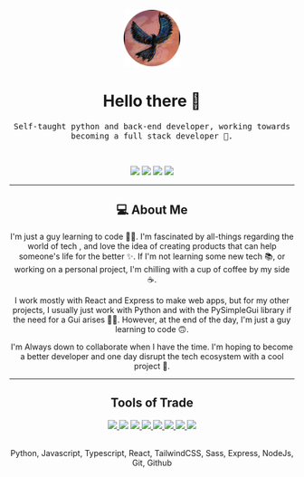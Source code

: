 <!-- Greeting Section -->
<div align="center">
<img width="100" src="assets/profile-pic-round.png">

<h1> Hello there 👋 </h1>
<p>
<samp>
Self-taught python and back-end developer, working towards becoming a full stack developer 💪.
</samp>
</p>

<br>

<!-- Contact me section -->

<p>
    <a href="https://linkedin.com/in/asley-lópez-351abb217" target="_blank"> <img height="28" src = "https://img.shields.io/badge/-LinkedIn-0e76a8?style=for-the-badge&logo=Linkedin&logoColor=white&color=0A66C2"></a>
    <a href="http://asleyrobleto.com" target="_blank"><img src="https://img.shields.io/badge/Website%20-%231572B6.svg?&style=for-the-badge&logo=firefoxbrowser&logoColor=white&color=428813" /></a>
    <a href="https://twitter.com/Asley_Robleto" target="_blank"><img height="28" src = "https://img.shields.io/badge/-Twitter-00acee?style=for-the-badge&logo=Twitter&logoColor=white"></a>
    <!-- <a href="https://medium.com/@asleyrobleto" target="_blank"><img src="https://img.shields.io/badge/Medium%20-%231572B6.svg?&style=for-the-badge&logo=medium&logoColor=white&color=2f3030" /></a> -->
    <a href="mailto:asleyrobleto@gmail.com" target="_blank"><img height="28" src = "https://img.shields.io/badge/email-8B89CC?&style=for-the-badge&logo=gmail&logoColor=white&color=EA4335"></a>

</p>

<hr>

<!-- Bio -->

<div>

<h2>💻 About Me</h2>

<p>
I'm just a guy learning to code 🧑‍💻. I'm fascinated by all-things regarding the world of tech , and love the idea of creating products that can help someone's life for the better ✨. If I'm not learning some new tech 📚, or working on a personal project, I'm chilling with a cup of coffee by my side ☕️.

</p>

<p>
I work mostly with React and Express to make web apps, but for my other projects, I usually just work with Python and with the PySimpleGui library if the need for a Gui arises 🤷‍♂️. However, at the end of the day, I'm just a guy learning to code 🙃.
</p>

<p>
 I'm Always down to collaborate when I have the time. I'm hoping to become a better developer and one day disrupt the tech ecosystem with a cool project 🚀.
</p>

<hr>

<h2>Tools of Trade</h2>
<div align="center">
<a href="https://www.python.org/" target="_blank">
<img src="https://img.shields.io/badge/python%20-%231572B6.svg?&style=for-the-badge&logo=python&logoColor=white&color=3776AB" />
</a>
<img src="https://img.shields.io/badge/javascript%20-%231572B6.svg?&style=for-the-badge&logo=javascript&logoColor=black&color=F7DF1E" />
<a href="https://www.typescriptlang.org/" target="_blank">
<img src="https://img.shields.io/badge/typescript%20-%231572B6.svg?&style=for-the-badge&logo=typescript&logoColor=white&color=3178C6" />
</a>
<a href="https://reactjs.org/" target="_blank">
<img src="https://img.shields.io/badge/react%20-%2300D9FF.svg?&style=for-the-badge&logo=react&logoColor=white" />
</a>
<a href="https://sass-lang.com/" target="_blank">
<img src="https://img.shields.io/badge/sass%20-%231572B6.svg?&style=for-the-badge&logo=sass&logoColor=white&color=CC6699" />
</a>
<a href="https://tailwindcss.com/" target="_blank">
<img src="https://img.shields.io/badge/tailwind css%20-%231572B6.svg?&style=for-the-badge&logo=tailwind-css&logoColor=white&color=06B6D4" />
</a>
<a href="https://expressjs.com/" target="_blank">
<img src="https://img.shields.io/badge/express%20-%231572B6.svg?&style=for-the-badge&logo=express&logoColor=white&color=000000" />
</a>
<a href="https://nodejs.org/en/" target="_blank">
<img src="https://img.shields.io/badge/node.js%20-%2343853D.svg?&style=for-the-badge&logo=node.js&logoColor=white" />
</a>
</div>

<br>

<p>Python, Javascript, Typescript, React, TailwindCSS, Sass, Express, NodeJs, Git, Github</p>

</div>







